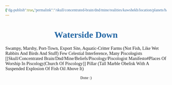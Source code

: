 ```yaml
---
{"dg-publish":true,"permalink":"/skull/concentrated-brain/dnd/mine/realities/kawshekh/location/planets/harmony/regions/gamora/waterside-down/","tags":["Tagless"],"noteIcon":""}
---
```


<style id="Force_Custom_Fonts" type="text/css">@font-face{font-style:normal;font-family:"Merriweather";src:local("Merriweather")}@font-face{font-style:bolder;font-family:"Merriweather";src:local("Merriweather")}@font-face{font-style:normal;font-family:"Merriweather";src:local("Merriweather");unicode-range:U+0-FF,U+2E80-9FFF,U+F900-FAFF,U+FE30-FE4F,U+20000-2FA1F}@font-face{font-style:bolder;font-family:"Merriweather";src:local("Merriweather");unicode-range:U+0-FF,U+2E80-9FFF,U+F900-FAFF,U+FE30-FE4F,U+20000-2FA1F}@font-face{font-style:normal;font-family:"Merriweather";src:local("Merriweather");unicode-range:U+0-FF}@font-face{font-style:bolder;font-family:"Merriweather";src:local("Merriweather");unicode-range:U+0-FF}:not(pre):not(code):not(textarea):not(tt):not(kbd):not(samp):not(var){font-family:"Merriweather"!important}pre,code,textarea,tt,kbd,samp,var{font-family:monospace!important}pre *,code *,textarea *,tt *,kbd *,samp *,var *{font-family:monospace!important}</style>


# <center><span style="color:#2266A4">Waterside Down</span></center>

Swampy, Marshy, 
Port-Town, Export Site, Aquatic-Critter Farms (Not Fish, Like Wet Rabbits And Birds And Stuff)
Few Celestial Interference, Many Piscologists
	[[Skull/Concentrated Brain/Dnd/Mine/Beliefs/Piscology/Piscologist Manifesto#Places Of Worship In Piscology\|Church Of Piscology]]
	Pillar (Tall Marble Obelisk With A Suspended Explosion Of Fish Oil Above It)












<center><sub>Done :)</sub></center>
